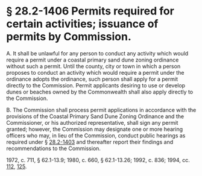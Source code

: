 # § 28.2-1406 Permits required for certain activities; issuance of permits by Commission.

<p>A. It shall be unlawful for any person to conduct any activity which would require a permit under a coastal primary sand dune zoning ordinance without such a permit. Until the county, city or town in which a person proposes to conduct an activity which would require a permit under the ordinance adopts the ordinance, such person shall apply for a permit directly to the Commission. Permit applicants desiring to use or develop dunes or beaches owned by the Commonwealth shall also apply directly to the Commission.</p><p>B. The Commission shall process permit applications in accordance with the provisions of the Coastal Primary Sand Dune Zoning Ordinance and the Commissioner, or his authorized representative, shall sign any permit granted; however, the Commission may designate one or more hearing officers who may, in lieu of the Commission, conduct public hearings as required under § <a href='http://law.lis.virginia.gov/vacode/28.2-1403/'>28.2-1403</a> and thereafter report their findings and recommendations to the Commission.</p><p>1972, c. 711, § 62.1-13.9; 1980, c. 660, § 62.1-13.26; 1992, c. 836; 1994, cc. <a href='http://lis.virginia.gov/cgi-bin/legp604.exe?941+ful+CHAP0112'>112</a>, <a href='http://lis.virginia.gov/cgi-bin/legp604.exe?941+ful+CHAP0125'>125</a>.</p>